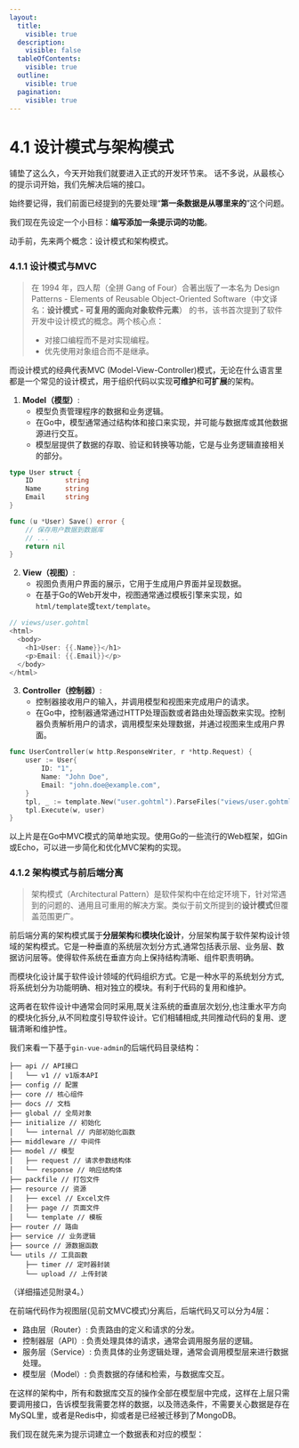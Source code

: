 ```yaml
---
layout:
  title:
    visible: true
  description:
    visible: false
  tableOfContents:
    visible: true
  outline:
    visible: true
  pagination:
    visible: true
---
```


# 4.1 设计模式与架构模式

铺垫了这么久，今天开始我们就要进入正式的开发环节来。 话不多说，从最核心的提示词开始，我们先解决后端的接口。

始终要记得，我们前面已经提到的先要处理“**第一条数据是从哪里来的**”这个问题。

我们现在先设定一个小目标：**编写添加一条提示词的功能**。

动手前，先来两个概念：设计模式和架构模式。

### 4.1.1 设计模式与MVC

> 在 1994 年，四人帮（全拼 Gang of Four）合著出版了一本名为 Design Patterns - Elements of Reusable Object-Oriented Software（中文译名：**设计模式 - 可复用的面向对象软件元素**） 的书，该书首次提到了软件开发中设计模式的概念。两个核心点：
>
> * 对接口编程而不是对实现编程。
> * 优先使用对象组合而不是继承。

而设计模式的经典代表MVC (Model-View-Controller)模式，无论在什么语言里都是一个常见的设计模式，用于组织代码以实现**可维护**和**可扩展**的架构。

1. **Model（模型）**:
   * 模型负责管理程序的数据和业务逻辑。
   * 在Go中，模型通常通过结构体和接口来实现，并可能与数据库或其他数据源进行交互。
   * 模型层提供了数据的存取、验证和转换等功能，它是与业务逻辑直接相关的部分。

```go
type User struct {
    ID        string
    Name      string
    Email     string
}

func (u *User) Save() error {
    // 保存用户数据到数据库
    // ...
    return nil
}
```

2. **View（视图）**:
   * 视图负责用户界面的展示，它用于生成用户界面并呈现数据。
   * 在基于Go的Web开发中，视图通常通过模板引擎来实现，如`html/template`或`text/template`。

```go
// views/user.gohtml
<html>
  <body>
    <h1>User: {{.Name}}</h1>
    <p>Email: {{.Email}}</p>
  </body>
</html>
```

3. **Controller（控制器）**:
   * 控制器接收用户的输入，并调用模型和视图来完成用户的请求。
   * 在Go中，控制器通常通过HTTP处理函数或者路由处理函数来实现。控制器负责解析用户的请求，调用模型来处理数据，并通过视图来生成用户界面。

```go
func UserController(w http.ResponseWriter, r *http.Request) {
    user := User{
        ID: "1",
        Name: "John Doe",
        Email: "john.doe@example.com",
    }
    tpl, _ := template.New("user.gohtml").ParseFiles("views/user.gohtml")
    tpl.Execute(w, user)
}
```

以上片是在Go中MVC模式的简单地实现。使用Go的一些流行的Web框架，如Gin或Echo，可以进一步简化和优化MVC架构的实现。

### 4.1.2 架构模式与前后端分离

> 架构模式（Architectural Pattern）是软件架构中在给定环境下，针对常遇到的问题的、通用且可重用的解决方案。类似于前文所提到的**设计模式**但覆盖范围更广。

前后端分离的架构模式属于**分层架构**和**模块化设计**，分层架构属于软件架构设计领域的架构模式。它是一种垂直的系统层次划分方式,通常包括表示层、业务层、数据访问层等。使得软件系统在垂直方向上保持结构清晰、组件职责明确。

而模块化设计属于软件设计领域的代码组织方式。它是一种水平的系统划分方式,将系统划分为功能明确、相对独立的模块。有利于代码的复用和维护。

这两者在软件设计中通常会同时采用,既关注系统的垂直层次划分,也注重水平方向的模块化拆分,从不同粒度引导软件设计。它们相辅相成,共同推动代码的复用、逻辑清晰和维护性。

我们来看一下基于`gin-vue-admin`的后端代码目录结构：

```
├── api // API接口
│   └── v1 // v1版本API
├── config // 配置
├── core // 核心组件
├── docs // 文档
├── global // 全局对象
├── initialize // 初始化
│   └── internal // 内部初始化函数
├── middleware // 中间件
├── model // 模型
│   ├── request // 请求参数结构体
│   └── response // 响应结构体 
├── packfile // 打包文件
├── resource // 资源
│   ├── excel // Excel文件
│   ├── page // 页面文件
│   └── template // 模板
├── router // 路由
├── service // 业务逻辑
├── source // 源数据函数
└── utils // 工具函数
    ├── timer // 定时器封装
    └── upload // 上传封装
```

（详细描述见附录4。）

在前端代码作为视图层(见前文MVC模式)分离后，后端代码又可以分为4层：

* 路由层（Router）: 负责路由的定义和请求的分发。
* 控制器层（API）: 负责处理具体的请求，通常会调用服务层的逻辑。
* 服务层（Service）: 负责具体的业务逻辑处理，通常会调用模型层来进行数据处理。
* 模型层（Model）: 负责数据的存储和检索，与数据库交互。

在这样的架构中，所有和数据库交互的操作全部在模型层中完成，这样在上层只需要调用接口，告诉模型我需要怎样的数据，以及筛选条件，不需要关心数据是存在MySQL里，或者是Redis中，抑或者是已经被迁移到了MongoDB。

我们现在就先来为提示词建立一个数据表和对应的模型：

